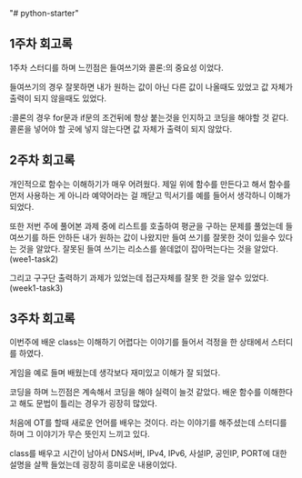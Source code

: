 "# python-starter" 

## 1주차 회고록
1주차 스터디를 하며 느낀점은 들여쓰기와 콜론:의 중요성 이었다.

들여쓰기의 경우 잘못하면 내가 원하는 값이 아닌 다른 값이 나올때도 있었고 값 자체가 출력이 되지 않을때도 있었다.

:콜론의 경우 for문과 if문의 조건뒤에 항상 붙는것을 인지하고 코딩을 해야할 것 같다. 콜론을 넣어야 할 곳에 넣지 않는다면 값 자체가 
출력이 되지 않았다.


## 2주차 회고록
개인적으로 함수는 이해하기가 매우 어려웠다.
제일 위에 함수를 만든다고 해서 함수를 먼저 사용하는 게 아니라 예약어라는 걸 깨닫고 믹서기를 예를 들어서 생각하니 이해가 되었다. 

또한 저번 주에 풀어본 과제 중에 리스트를 호출하여 평균을 구하는 문제를 풀었는데 들여쓰기를 하든 안하든 내가 원하는 값이 나왔지만 들여 쓰기를 잘못한 것이 있을수 있다는 것을 알았다. 잘못된 들여 쓰기는 리소스를 쓸데없이 잡아먹는다는 것을 알았다.(wee1-task2)

그리고 구구단 출력하기 과제가 있었는데  접근자체를 잘못 한 것을 알수 있었다.(week1-task3)


## 3주차 회고록
이번주에 배운 class는 이해하기 어렵다는 이야기를 들어서 걱정을 한 상태에서 스터디를 하였다.

게임을 예로 들며 배웠는데 생각보다 재미있고 이해가 잘 되었다.

코딩을 하며 느낀점은 계속해서 코딩을 해야 실력이 늘것 같았다. 배운 함수를 이해한다고 해도 문법이 틀리는 경우가 굉장히 많았다.

처음에 OT를 할때 새로운 언어를 배우는 것이다. 라는 이야기를 해주셨는데 스터디를 하며 그 이야기가 무슨 뜻인지 느끼고 있다.

class를 배우고 시간이 남아서 DNS서버, IPv4, IPv6, 사설IP, 공인IP, PORT에 대한 설명을 살짝 들었는데 굉장히 흥미로운 내용이었다.

